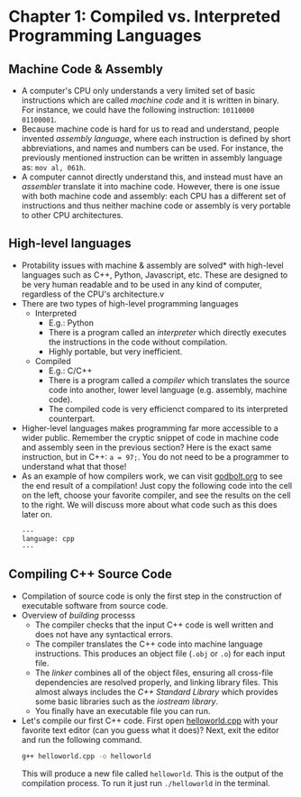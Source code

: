# Chapter 1: Compiled vs. Interpreted Programming Languages

## Machine Code & Assembly

* A computer's CPU only understands a very limited set of basic instructions which are called *machine code* and it is written in binary. For instance, we could have the following instruction: `10110000 01100001`.
* Because machine code is hard for us to read and understand, people invented *assembly language*, where each instruction is defined by short abbreviations, and names and numbers can be used. For instance, the previously mentioned instruction can be written in assembly language as: `mov al, 061h`.
* A computer cannot directly understand this, and instead must have an *assembler* translate it into machine code. However, there is one issue with both machine code and assembly: each CPU has a different set of instructions and thus neither machine code or assembly is very portable to other CPU architectures.

## High-level languages

* Protability issues with machine & assembly are solved* with high-level languages such as C++, Python, Javascript, etc. These are designed to be very human readable and to be used in any kind of computer, regardless of the CPU's architecture.v
* There are two types of high-level programming languages
  * Interpreted
    * E.g.: Python
    * There is a program called an *interpreter* which directly executes the instructions in the code without compilation.
    * Highly portable, but very inefficient.
  * Compiled
    * E.g.: C/C++
    * There is a program called a *compiler* which translates the source code into another, lower level language (e.g. assembly, machine code).
    * The compiled code is very efficienct compared to its interpreted counterpart.
* Higher-level languages makes programming far more accessible to a wider public. Remember the cryptic snippet of code in machine code and assembly seen in the previous section? Here is the exact same instruction, but in C++: `a = 97;`. You do not need to be a programmer to understand what that those!
* As an example of how compilers work, we can visit [godbolt.org](https://godbolt.org/) to see the end result of a compilation! Just copy the following code into the cell on the left, choose your favorite compiler, and see the results on the cell to the right. We will discuss more about what code such as this does later on.
  ```{literalinclude} ../examples_cpp/godbolt.cpp
  ---
  language: cpp
  ---

## Compiling C++ Source Code

* Compilation of source code is only the first step in the construction of executable software from source code.
* Overview of *building* processs
  * The compiler checks that the input C++ code is well written and does not have any syntactical errors.
  * The compiler translates the C++ code into machine language instructions. This produces an object file (`.obj` or `.o`) for each input file.
  * The *linker* combines all of the object files, ensuring all cross-file dependencies are resolved properly, and linking library files. This almost always includes the *C++ Standard Library* which provides some basic libraries such as the *iostream library*.
  * You finally have an executable file you can run.
* Let's compile our first C++ code. First open [helloworld.cpp](/examples/helloworld.cpp) with your favorite text editor (can you guess what it does)? Next, exit the editor and run the following command.
  ```bash
  g++ helloworld.cpp -o helloworld
  ```
  This will produce a new file called `helloworld`. This is the output of the compilation process. To run it just run `./helloworld` in the terminal.